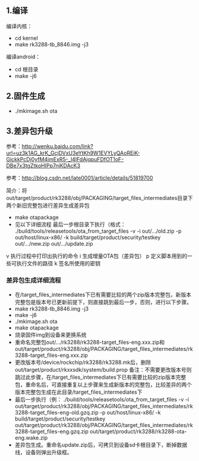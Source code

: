 ## 1.编译
编译内核：
- cd kernel
- make rk3288-tb_8846.img -j3

编译android：
- cd 根目录
- make -j6

## 2.固件生成
- ./mkimage.sh ota

## 3.差异包升级

参考：http://wenku.baidu.com/link?url=uz3k1AG_krK_GcjDVxU3eYtKh9W1EVYLyQAoREiK-GickkPcDj0yfM4jmExR5-_l4IFdAjqpuFDfOT1oF-DBe7x3tgZtkoHIPp7njKDAcK3

参考：http://blog.csdn.net/late0001/article/details/51819700

简介：将out/target/product/rk3288/obj/PACKAGING/target_files_intermediates目录下两个新旧完整包进行差异生成差异包
- make otapackage
- 见以下详细流程
最后一步根目录下执行（格式：
  ./build/tools/releasetools/ota_from_target_files -v -i  out/.../old.zip  -p out/host/linux-x86/ -k build/target/product/security/testkey out/.../new.zip  out/.../update.zip

 v 执行过程中打印出执行的命令
 i 生成增量OTA包（差异包）
 p 定义脚本用到的一些可执行文件的路径
 k 签名所使用的密钥

### 差异包生成详细流程
- 在/target_files_intermediates下已有需要比较的两个zip版本完整包，新版本完整包是版本号已更新前提下，则直接跳到最后一步，否则，进行以下步骤。
- make rk3288-tb_8846.img -j3
- make -j6
- ./mkimage.sh ota
- make otapackage
- 烧录固件img到设备来更换系统
- 重命名完整包out/.../rk3288/rk3288-target_files-eng.xxx.zip和out/target/product/rk3288/obj/PACKAGING/target_files_intermediates/rk3288-target_files-eng.xxx.zip
- 更改版本号/device/rockchip/rk3288/rk3288.mk后，删除out/target/product/rkxxsdk/system/build.prop
  备注：不需要更改版本号则跳过此步骤，在/target_files_intermediates下已有需要比较的zip版本完整包，重命名后，可直接重复以上步骤来生成新版本的完整包，比较差异的两个版本完整包生成在此目录/target_files_intermediates下
-  最后一步执行（例：
./build/tools/releasetools/ota_from_target_files -v -i out/target/product/rk3288/obj/PACKAGING/target_files_intermediates/rk3288-target_files-eng-old.gzq.zip -p out/host/linux-x86/ -k build/target/product/security/testkey out/target/product/rk3288/obj/PACKAGING/target_files_intermediates/rk3288-target_files-eng.gzq.zip out/target/product/rk3288/rk3288-ota-eng.wake.zip
- 差异包生成。重命名update.zip后，可拷贝到设备sd卡根目录下，断掉数据线，设备则弹出升级框。
